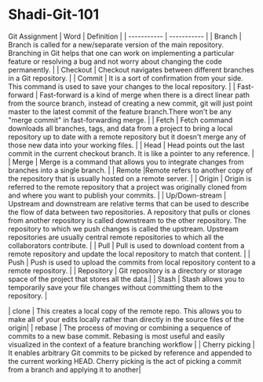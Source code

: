 # Shadi-Git-101
Git Assignment
| Word      | Definition |
| ----------- | ----------- |
| Branch | Branch is called for a new/separate version of the main repository. Branching in Git helps that one can work on implementing a particular feature or resolving a bug and not worry about changing the code permanently. |
| Checkout | Checkout navigates between different branches in a Git repository. |
| Commit | It is a sort of confirmation from your side. This command is used to save your changes to the local repository. |
| Fast-forward | Fast-forward is a kind of merge when there is a direct linear path from the source branch, instead of creating a new commit, git will just point master to the latest commit of the feature branch.There won't be any "merge commit" in fast-forwarding merge. |
| Fetch | Fetch command downloads all branches, tags, and data from a project to bring a local repository up to date with a remote repository but it doesn't merge any of those new data into your working files. |
| Head | Head points out the last commit in the current checkout branch. It is like a pointer to any reference. |
| Merge | Merge is a command that allows you to integrate changes from branches into a single branch. |
| Remote |Remote refers to another copy of the repository that is usually hosted on a remote server. |
| Origin | Origin is referred to the remote repository that a project was originally cloned from and where you want to publish your commits. |
| Up/Down-stream | Upstream and downstream are relative terms that can be used to describe the flow of data between two repositories. A repository that pulls or clones from another repository is called downstream to the other repository. The repository to which we push changes is called the upstream. Upstream repositories are usually central remote repositories to which all the collaborators contribute. |
| Pull | Pull is used to download content from a remote repository and update the local repository to match that content. |
| Push | Push is used to upload the commits from local repository content to a remote repository. |
| Repository | Git repository is a directory or storage space of the project that stores all the data.|
| Stash | Stash allows you to temporarily save your file changes without committing them to the repository. |



| clone | This creates a local copy of the remote repo. This allows you to make all of your edits locally rather than directly in the source files of the origin|
| rebase | The process of moving or combining a sequence of commits to a new base commit. Rebasing is most useful and easily visualized in the context of a feature branching workflow |
| Cherry picking | It enables arbitrary Git commits to be picked by reference and appended to the current working HEAD. Cherry picking is the act of picking a commit from a branch and applying it to another|